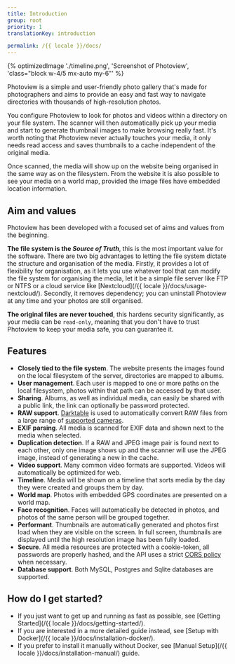 ```yaml
---
title: Introduction
group: root
priority: 1
translationKey: introduction

permalink: /{{ locale }}/docs/
---
```


{% optimizedImage './timeline.png', 'Screenshot of Photoview', 'class="block w-4/5 mx-auto my-6"' %}

Photoview is a simple and user-friendly photo gallery that's made for photographers and aims to provide an easy and fast way to navigate directories with thousands of high-resolution photos.

You configure Photoview to look for photos and videos within a directory on your file system.
The scanner will then automatically pick up your media and start to generate thumbnail images to make browsing really fast.
It's worth noting that Photoview never actually touches your media, it only needs read access and saves thumbnails to a cache independent of the original media.

Once scanned, the media will show up on the website being organised in the same way as on the filesystem.
From the website it is also possible to see your media on a world map, provided the image files have embedded location information.

## Aim and values

Photoview has been developed with a focused set of aims and values from the beginning.

**The file system is the _Source of Truth_**,
this is the most important value for the software.
There are two big advantages to letting the file system dictate the structure and organisation of the media.
Firstly, it provides a lot of flexibility for organisation, as it lets you use whatever tool that can modify the file system for organising the media,
let it be a simple file server like FTP or NTFS or a cloud service like [Nextcloud](/{{ locale }}/docs/usage-nextcloud/).
Secondly, it removes dependency; you can uninstall Photoview at any time and your photos are still organised.

**The original files are never touched**,
this hardens security significantly, as your media can be `read-only`, meaning that you don't have to trust Photoview to keep your media safe, you can guarantee it.

## Features

- **Closely tied to the file system**. The website presents the images found on the local filesystem of the server, directories are mapped to albums.
- **User management**. Each user is mapped to one or more paths on the local filesystem, photos within that path can be accessed by that user.
- **Sharing**. Albums, as well as individual media, can easily be shared with a public link, the link can optionally be password protected.
- **RAW support**. [Darktable](https://www.darktable.org/) is used to automatically convert RAW files from a large range of [supported cameras](https://www.darktable.org/resources/camera-support/).
- **EXIF parsing**. All media is scanned for EXIF data and shown next to the media when selected.
- **Duplication detection**. If a RAW and JPEG image pair is found next to each other, only one image shows up and the scanner will use the JPEG image, instead of generating a new in the cache.
- **Video support**. Many common video formats are supported. Videos will automatically be optimized for web.
- **Timeline**. Media will be shown on a timeline that sorts media by the day they were created and groups them by day.
- **World map**. Photos with embedded GPS coordinates are presented on a world map.
- **Face recognition**. Faces will automatically be detected in photos, and photos of the same person will be grouped together.
- **Performant**. Thumbnails are automatically generated and photos first load when they are visible on the screen. In full screen, thumbnails are displayed until the high resolution image has been fully loaded.
- **Secure**. All media resources are protected with a cookie-token, all passwords are properly hashed, and the API uses a strict [CORS policy](https://developer.mozilla.org/en-US/docs/Web/HTTP/CORS) when necessary.
- **Database support**. Both MySQL, Postgres and Sqlite databases are supported.

## How do I get started?

- If you just want to get up and running as fast as possible, see [Getting Started](/{{ locale }}/docs/getting-started/).
- If you are interested in a more detailed guide instead, see [Setup with Docker](/{{ locale }}/docs/installation-docker/).
- If you prefer to install it manually without Docker, see [Manual Setup](/{{ locale }}/docs/installation-manual/) guide.
